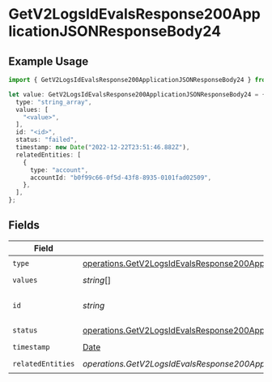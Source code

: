 # GetV2LogsIdEvalsResponse200ApplicationJSONResponseBody24

## Example Usage

```typescript
import { GetV2LogsIdEvalsResponse200ApplicationJSONResponseBody24 } from "orq-poc-typescript-multi-env-version/models/operations";

let value: GetV2LogsIdEvalsResponse200ApplicationJSONResponseBody24 = {
  type: "string_array",
  values: [
    "<value>",
  ],
  id: "<id>",
  status: "failed",
  timestamp: new Date("2022-12-22T23:51:46.882Z"),
  relatedEntities: [
    {
      type: "account",
      accountId: "b0f99c66-0f5d-43f8-8935-0101fad02509",
    },
  ],
};
```

## Fields

| Field                                                                                                                                                                                                    | Type                                                                                                                                                                                                     | Required                                                                                                                                                                                                 | Description                                                                                                                                                                                              |
| -------------------------------------------------------------------------------------------------------------------------------------------------------------------------------------------------------- | -------------------------------------------------------------------------------------------------------------------------------------------------------------------------------------------------------- | -------------------------------------------------------------------------------------------------------------------------------------------------------------------------------------------------------- | -------------------------------------------------------------------------------------------------------------------------------------------------------------------------------------------------------- |
| `type`                                                                                                                                                                                                   | [operations.GetV2LogsIdEvalsResponse200ApplicationJSONResponseBody2Evals7WorkflowRun4Type](../../models/operations/getv2logsidevalsresponse200applicationjsonresponsebody2evals7workflowrun4type.md)     | :heavy_check_mark:                                                                                                                                                                                       | N/A                                                                                                                                                                                                      |
| `values`                                                                                                                                                                                                 | *string*[]                                                                                                                                                                                               | :heavy_check_mark:                                                                                                                                                                                       | N/A                                                                                                                                                                                                      |
| `id`                                                                                                                                                                                                     | *string*                                                                                                                                                                                                 | :heavy_check_mark:                                                                                                                                                                                       | The id of the resource                                                                                                                                                                                   |
| `status`                                                                                                                                                                                                 | [operations.GetV2LogsIdEvalsResponse200ApplicationJSONResponseBody2Evals7WorkflowRun4Status](../../models/operations/getv2logsidevalsresponse200applicationjsonresponsebody2evals7workflowrun4status.md) | :heavy_check_mark:                                                                                                                                                                                       | N/A                                                                                                                                                                                                      |
| `timestamp`                                                                                                                                                                                              | [Date](https://developer.mozilla.org/en-US/docs/Web/JavaScript/Reference/Global_Objects/Date)                                                                                                            | :heavy_check_mark:                                                                                                                                                                                       | N/A                                                                                                                                                                                                      |
| `relatedEntities`                                                                                                                                                                                        | *operations.GetV2LogsIdEvalsResponse200ApplicationJSONResponseBody2Evals7WorkflowRun4RelatedEntities*[]                                                                                                  | :heavy_check_mark:                                                                                                                                                                                       | N/A                                                                                                                                                                                                      |